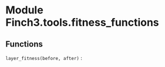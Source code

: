 Module Finch3.tools.fitness_functions
=====================================

Functions
---------

    
`layer_fitness(before, after)`
: